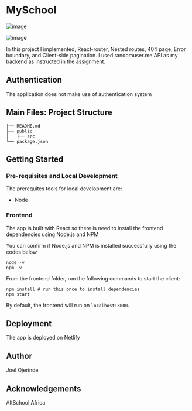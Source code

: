 # MySchool
![image](https://user-images.githubusercontent.com/104495751/197396951-e625699f-0daf-4ddb-89d8-2afa688b9857.png)

![image](https://user-images.githubusercontent.com/104495751/197397281-b4741344-900d-4b00-994b-9a0075b8d7db.png)

In this project I implemented, React-router, Nested routes, 404 page, Error boundary, and Client-side pagination. I used randomuser.me API as my backend as instructed in the assignment.

## Authentication
The application does not make use of authentication system

## Main Files: Project Structure

```
├── README.md
├── public
│   ├── src
└── package.json
```

## Getting Started

### Pre-requisites and Local Development 
The prerequites tools for local development are:

 - Node

### Frontend
The app is built with React so there is need to install the frontend dependencies using Node.js and NPM

You can confirm if Node.js and NPM is installed successfully using the codes below

```
node -v
npm -v
```

From the frontend folder, run the following commands to start the client: 
```
npm install # run this once to install dependencies
npm start 
```

By default, the frontend will run on `localhost:3000`. 


## Deployment
The app is deployed on Netlify

## Author
Joel Ojerinde

## Acknowledgements 
AltSchool Africa